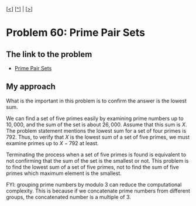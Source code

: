 \[[<](./p0059.md)] \[[^](../README.md)] | \[[>](./p0061.md)]

# Problem 60: Prime Pair Sets

## The link to the problem

- [Prime Pair Sets](https://projecteuler.net/problem=60)

## My approach

What is the important in this problem is to confirm the answer is the lowest sum.

We can find a set of five primes easily by examining prime numbers up to $10,000$,
and the sum of the set is about $26,000$. Assume that this sum is $X$.
The problem statement mentions the lowest sum for a set of four primes is $792$.
Thus, to verify that $X$ is the lowest sum of a set of five primes,
we must examine primes up to $X - 792$ at least.

Terminating the process when a set of five primes is found is equivalent to
not confirming that the sum of the set is the smallest or not.
This problem is to find the lowest sum of a set of five primes,
not to find the sum of five primes which maximum element is the smallest.

FYI: grouping prime numbers by modulo 3 can reduce the computational complexity.
This is because if we concatenate prime numbers from different groups,
the concatenated number is a multiple of 3.

